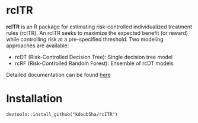 # rcITR

**rcITR** is an R package for estimating risk-controlled individualized treatment rules (rcITR). An rcITR seeks to maximize the expected benefit (or reward) while controlling risk at a pre-specified threshold. Two modeling approaches are available:

- rcDT (Risk-Controlled Decision Tree): Single decision tree model
- rcRF (Risk-Controlled Random Forest): Ensemble of rcDT models 

Detailed documentation can be found <a href = "https://github.com/kdoub5ha/rcITR/inst/doc/rcITR-vignette" target="_blank">here</a>

# Installation
```{r, echo = TRUE, eval = FALSE, warning = FALSE, error = FALSE, message = FALSE}
devtools::install_github("kdoub5ha/rcITR")
```
